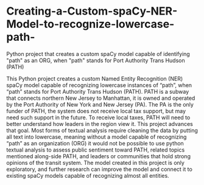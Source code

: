 # Creating-a-Custom-spaCy-NER-Model-to-recognize-lowercase-path-
Python project that creates a custom spaCy model capable of identifying "path" as an ORG, when "path" stands for Port Authority Trans Hudson (PATH)

This Python project creates a custom Named Entity Recognition (NER) spaCy model capable of recognizing lowercase instances of “path”, when “path” stands for Port Authority Trans Hudson (PATH). PATH is a subway that connects northern New Jersey to Manhattan, it is owned and operated by the Port Authority of New York and New Jersey (PA). The PA is the only funder of PATH, the system does not receive local tax support, but may need such support in the future. To receive local taxes, PATH will need to better understand how leaders in the region view it. This project advances that goal. Most forms of textual analysis require cleaning the data by putting all text into lowercase, meaning without a model capable of recognizing “path” as an organization (ORG) it would not be possible to use python textual analysis to assess public sentiment toward PATH, related topics mentioned along-side PATH, and leaders or communities that hold strong opinions of the transit system. The model created in this project is only exploratory, and further research can improve the model and connect it to existing spaCy models capable of recognizing almost all entities.
